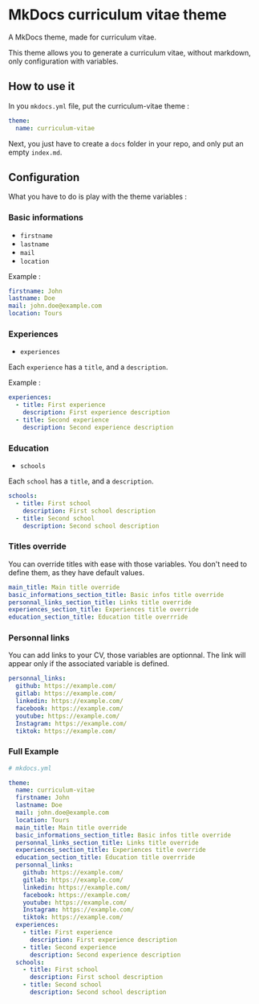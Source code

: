 # MkDocs curriculum vitae theme

A MkDocs theme, made for curriculum vitae.

This theme allows you to generate a curriculum vitae, without markdown, only configuration with variables.

## How to use it

In you `mkdocs.yml` file, put the curriculum-vitae theme :

```yml
theme:
  name: curriculum-vitae
```

Next, you just have to create a `docs` folder in your repo, and only put an empty `index.md`.

## Configuration

What you have to do is play with the theme variables :

### Basic informations

- `firstname`
- `lastname`
- `mail`
- `location`

Example :

```yml
firstname: John
lastname: Doe
mail: john.doe@example.com
location: Tours
```

### Experiences

- `experiences`

Each `experience` has a `title`, and a `description`.

Example :

```yml
experiences:
  - title: First experience
    description: First experience description
  - title: Second experience
    description: Second experience description
```

### Education

- `schools`

Each `school` has a `title`, and a `description`.

```yml
schools:
  - title: First school
    description: First school description
  - title: Second school
    description: Second school description
```

### Titles override

You can override titles with ease with those variables. You don't need to define them, as they have default values.

```yml
main_title: Main title override
basic_informations_section_title: Basic infos title override
personnal_links_section_title: Links title override
experiences_section_title: Experiences title override
education_section_title: Education title overrride
```

### Personnal links

You can add links to your CV, those variables are optionnal. The link will appear only if the associated variable is defined.

```yml
personnal_links:
  github: https://example.com/
  gitlab: https://example.com/
  linkedin: https://example.com/
  facebook: https://example.com/
  youtube: https://example.com/
  Instagram: https://example.com/
  tiktok: https://example.com/
```

### Full Example

```yml
# mkdocs.yml

theme:
  name: curriculum-vitae
  firstname: John
  lastname: Doe
  mail: john.doe@example.com
  location: Tours
  main_title: Main title override
  basic_informations_section_title: Basic infos title override
  personnal_links_section_title: Links title override
  experiences_section_title: Experiences title override
  education_section_title: Education title overrride
  personnal_links:
    github: https://example.com/
    gitlab: https://example.com/
    linkedin: https://example.com/
    facebook: https://example.com/
    youtube: https://example.com/
    Instagram: https://example.com/
    tiktok: https://example.com/
  experiences:
    - title: First experience
      description: First experience description
    - title: Second experience
      description: Second experience description
  schools:
    - title: First school
      description: First school description
    - title: Second school
      description: Second school description
```
